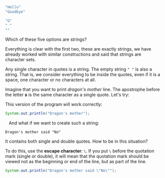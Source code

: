 
```java
"Hello"
"Goodbye"

"G"
" "
""
```

Which of these five options are strings?

Everything is clear with the first two, these are exactly strings, we have already worked with similar constructions and said that strings are character sets.

Any single character in quotes is a string. The empty string `" "` is also a string. That is, we consider everything to be inside the quotes, even if it is a space, one character or no characters at all.

Imagine that you want to print _dragon's mother_ line. The apostrophe before the letter **s** is the same character as a single quote. Let's try:

This version of the program will work correctly:

```java
System.out.println("Dragon's mother");
```
  
And what if we want to create such a string:

```text
Dragon's mother said "No"
```

It contains both single and double quotes. How to be in this situation?

To do this, use the **escape character**: `\`. If you put `\` before the quotation mark (single or double), it will mean that the quotation mark should be viewed not as the beginning or end of the line, but as part of the line.

```java
System.out.println("Dragon's mother said \"No\"");
```
